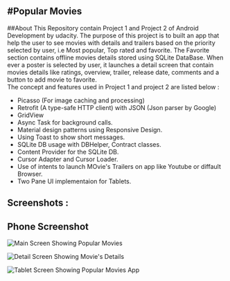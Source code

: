 #Popular Movies 
----------------------
##About
This Repository contain Project 1 and Project 2 of Android Development by udacity. The purpose of this project is to built an app that help the user to see movies with details and trailers based on the priority selected by user, i.e Most popular, Top rated and favorite. The Favorite section contains offline movies details stored using SQLite DataBase. When ever a poster is selected by user, it launches a detail screen that contain movies details like ratings, overview, trailer, release date, comments and a button to add movie to favorite.  
The concept and features used in Project 1 and project 2 are listed below :

 - Picasso (For image caching and processing)
 - Retrofit (A type-safe HTTP client) with JSON (Json parser by Google)
 - GridView 
 - Async Task for background calls.
 - Material design patterns using Responsive Design.
 - Using Toast to show short messages.
 - SQLite DB usage with DBHelper, Contract classes.
 - Content Provider for the SQLite DB.
 - Cursor Adapter and Cursor Loader.
 - Use of intents to launch MOvie's Trailers on app like Youtube or diffault Browser.
 - Two Pane UI implementaion for Tablets. 

 Screenshots :
----------------------

Phone Screenshot
----------------
![Main Screen Showing Popular Movies](https://s31.postimg.org/nknu65d23/Gen.png) 

![Detail Screen Showing Movie's Details](https://s32.postimg.org/jwigvd1md/Detail_Generic_Phone.png)

![Tablet Screen Showing Popular Movies App](https://s32.postimg.org/ehzb0duxh/Moto_XOOM.png)
